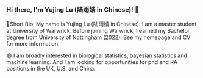 ### Hi there, I'm Yujing Lu (陆雨婧 in Chinese)! 👋

🌱Short Bio: My name is Yujing Lu (陆雨婧 in Chinese). I am a master student at University of Warwrick. Before joining Warwrick, I earned my Bachelor degree from University of Nottingham (2022). See my homepage and CV for more information.

😄 I am broadly interested in biological statistics, bayesian statistics and machine learning. And I am looking for opportunities for phd and RA positions in the UK, U.S. and China.
